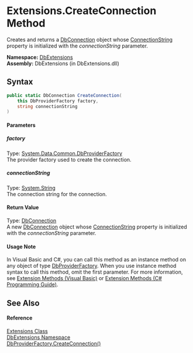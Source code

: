 Extensions.CreateConnection Method
==================================
Creates and returns a [DbConnection][1] object whose [ConnectionString][2] property is initialized with the *connectionString* parameter.

**Namespace:** [DbExtensions][3]  
**Assembly:** DbExtensions (in DbExtensions.dll)

Syntax
------

```csharp
public static DbConnection CreateConnection(
	this DbProviderFactory factory,
	string connectionString
)
```

#### Parameters

##### *factory*
Type: [System.Data.Common.DbProviderFactory][4]  
The provider factory used to create the connection.

##### *connectionString*
Type: [System.String][5]  
The connection string for the connection.

#### Return Value
Type: [DbConnection][1]  
 A new [DbConnection][1] object whose [ConnectionString][2] property is initialized with the *connectionString* parameter. 
#### Usage Note
In Visual Basic and C#, you can call this method as an instance method on any object of type [DbProviderFactory][4]. When you use instance method syntax to call this method, omit the first parameter. For more information, see [Extension Methods (Visual Basic)][6] or [Extension Methods (C# Programming Guide)][7].

See Also
--------

#### Reference
[Extensions Class][8]  
[DbExtensions Namespace][3]  
[DbProviderFactory.CreateConnection()][9]  

[1]: http://msdn.microsoft.com/en-us/library/c790zwhc
[2]: http://msdn.microsoft.com/en-us/library/f6hxc82w
[3]: ../README.md
[4]: http://msdn.microsoft.com/en-us/library/c6c4a26c
[5]: http://msdn.microsoft.com/en-us/library/s1wwdcbf
[6]: http://msdn.microsoft.com/en-us/library/bb384936.aspx
[7]: http://msdn.microsoft.com/en-us/library/bb383977.aspx
[8]: README.md
[9]: http://msdn.microsoft.com/en-us/library/bdab3bc9